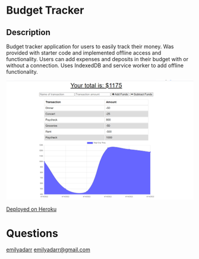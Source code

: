 # Budget Tracker

## Description

Budget tracker application for users to easily track their money. Was provided with starter code and implemented offline access and functionality. Users can add expenses and deposits in their budget with or without a connection. Uses IndexedDB and service worker to add offline functionality.

![image](https://github.com/emilyadarr/budget-tracker-19/blob/d16942d21515b15034b5cf652e3d132072e13d26/assets/budget-tracker.png)

[Deployed on Heroku](https://safe-mountain-13532.herokuapp.com/)

# Questions
[emilyadarr](https://github.com/emilyadarr)
<emilyadarr@gmail.com>
